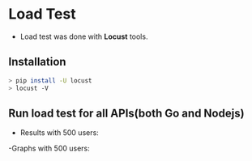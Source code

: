 # Load Test

- Load test was done with **Locust** tools.

## Installation

```bash
> pip install -U locust
> locust -V
```

## Run load test for all APIs(both Go and Nodejs)
- Results with 500 users:

-Graphs with 500 users:



